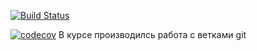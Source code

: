 [![Build Status](https://travis-ci.com/mirraim/job4j_threads.svg?branch=master)](https://travis-ci.com/mirraim/job4j_threads)

[![codecov](https://codecov.io/gh/mirraim/job4j_threads/branch/master/graph/badge.svg?token=U5HHUUNGRN)](https://codecov.io/gh/mirraim/job4j_threads)
В курсе производилсь работа с ветками git

